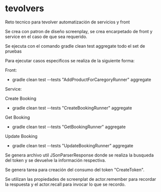 # tevolvers
Reto tecnico para tevolver automatización de servicios y front

Se crea con patron de diseño screenplay, se crea encarpetado de front y service en el caso de que sea requerido.

Se ejecuta con el comando gradle clean test aggregate todo el set de pruebas

Para ejecutar casos especificos se realiza de la siguiente forma:

Front:
- gradle clean test --tests "AddProductForCaregoryRunner" aggregate

Service:

Create Booking
- gradle clean test --tests "CreateBookingRunner" aggregate

Get Booking
- gradle clean test --tests "GetBookingRunner" aggregate

Update Booking
- gradle clean test --tests "UpdateBookingRunner" aggregate


Se genera archivo util JSonParserResponse donde se realiza la busqueda del token y se devuelve la información respectiva.

Se genera tarea para creación del consumo del token "CreateToken".

Se utilizan las propiedades de screenplat de actor.remember para recordar la respuesta y el actor.recall para invocar lo que se recordo.


